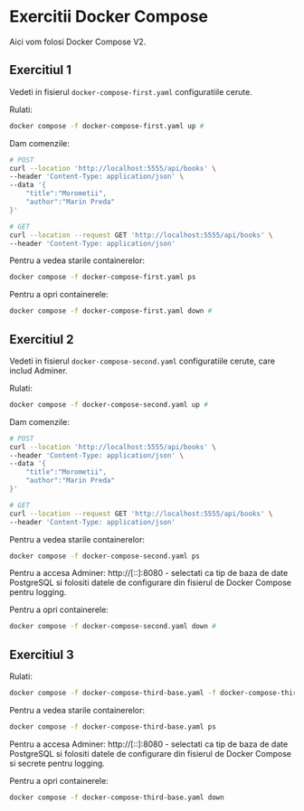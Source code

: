 # Exercitii Docker Compose

Aici vom folosi Docker Compose V2.

## Exercitiul 1

Vedeti in fisierul `docker-compose-first.yaml` configuratiile cerute.

Rulati:
```bash
docker compose -f docker-compose-first.yaml up # 
```

Dam comenzile:
```bash
# POST
curl --location 'http://localhost:5555/api/books' \
--header 'Content-Type: application/json' \
--data '{
    "title":"Morometii",
    "author":"Marin Preda"
}'

# GET
curl --location --request GET 'http://localhost:5555/api/books' \
--header 'Content-Type: application/json'
```

Pentru a vedea starile containerelor:
```bash
docker compose -f docker-compose-first.yaml ps
```

Pentru a opri containerele:
```bash
docker compose -f docker-compose-first.yaml down # 
```

## Exercitiul 2

Vedeti in fisierul `docker-compose-second.yaml` configuratiile cerute, care includ Adminer.

Rulati:
```bash
docker compose -f docker-compose-second.yaml up # 
```

Dam comenzile:
```bash
# POST
curl --location 'http://localhost:5555/api/books' \
--header 'Content-Type: application/json' \
--data '{
    "title":"Morometii",
    "author":"Marin Preda"
}'

# GET
curl --location --request GET 'http://localhost:5555/api/books' \
--header 'Content-Type: application/json'
```

Pentru a vedea starile containerelor:
```bash
docker compose -f docker-compose-second.yaml ps
```

Pentru a accesa Adminer: http://[::]:8080 - selectati ca tip de baza de date PostgreSQL si folositi datele de configurare din fisierul de Docker Compose pentru logging.

Pentru a opri containerele:
```bash
docker compose -f docker-compose-second.yaml down # 
```

## Exercitiul 3

Rulati:
```bash
docker compose -f docker-compose-third-base.yaml -f docker-compose-third-secrets.yaml up
```

Pentru a vedea starile containerelor:
```bash
docker compose -f docker-compose-third-base.yaml ps
```

Pentru a accesa Adminer: http://[::]:8080 - selectati ca tip de baza de date PostgreSQL si folositi datele de configurare din fisierul de Docker Compose si secrete pentru logging.

Pentru a opri containerele:
```bash
docker compose -f docker-compose-third-base.yaml down
```